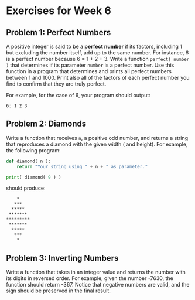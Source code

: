 # Exercises for Week 6

## Problem 1: Perfect Numbers

A positive integer is said to be a **perfect number** if its factors, including 1 but excluding the number
itself, add up to the same number.  For instance, 6 is a perfect number because 6 = 1 + 2 + 3.  Write a 
function `perfect( number )` that determines if its parameter `number` is a perfect number.  Use this
function in a program that determines and prints all perfect numbers between 1 and 1000.  Print also all of
the factors of each perfect number you find to confirm that they are truly perfect.

For example, for the case of 6, your program should output:
```
6: 1 2 3
``` 

## Problem 2: Diamonds

Write a function that receives `n`,  a positive odd number, and returns a string that reproduces a diamond 
with the given width ( and height).  For example, the following program:

```python
def diamond( n ):
    return "Your string using " + n + " as parameter."

print( diamond( 9 ) )
```

should produce:
```
    *
   ***
  *****
 *******
*********
 *******
  *****
   ***
    *
```

## Problem 3: Inverting Numbers

Write a function that takes in an integer value and returns the number with its digits in reversed order.
For example, given the number -7630, the function should return -367.  Notice that negative numbers are
valid, and the sign should be preserved in the final result.

